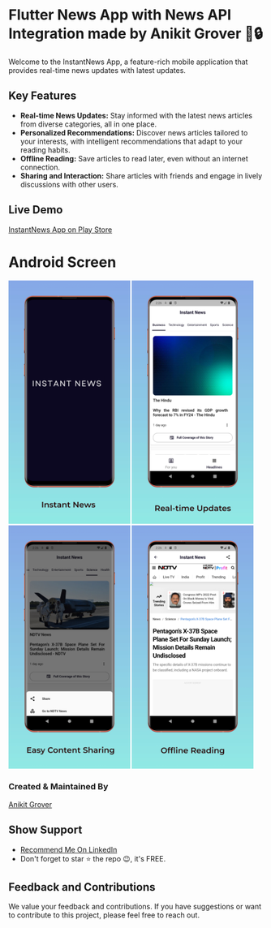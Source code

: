 # Flutter News App with News API Integration made by Anikit Grover 📰🔒

Welcome to the InstantNews App, a feature-rich mobile application that provides real-time news updates with latest updates. 


## Key Features

- **Real-time News Updates:** Stay informed with the latest news articles from diverse categories, all in one place.
- **Personalized Recommendations:** Discover news articles tailored to your interests, with intelligent recommendations that adapt to your reading habits.
- **Offline Reading:** Save articles to read later, even without an internet connection.
- **Sharing and Interaction:** Share articles with friends and engage in lively discussions with other users.

## Live Demo  
[InstantNews App on Play Store](https://play.google.com/store/apps/details?id=com.instantnewsapp_anikitgrover)


# Android Screen
<img height="480px" src="screenshots/0.jpeg">
<img height="480px" src="screenshots/1.jpeg">
<img height="480px" src="screenshots/3.jpeg">
<img height="480px" src="screenshots/4.jpeg">

### Created & Maintained By

[Anikit Grover](https://github.com/AnikitDeveloper96)

## Show Support
* [Recommend Me On LinkedIn](https://in.linkedin.com/in/anikit-grover)
* Don't forget to star ⭐ the repo 😉, it's FREE.


## Feedback and Contributions

We value your feedback and contributions. If you have suggestions or want to contribute to this project, please feel free to reach out.

